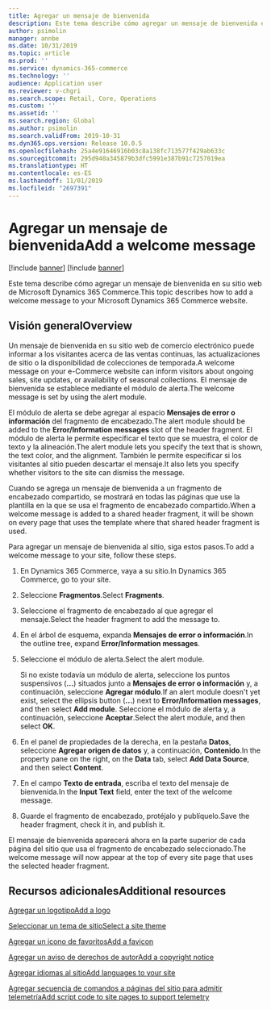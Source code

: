 ```yaml
---
title: Agregar un mensaje de bienvenida
description: Este tema describe cómo agregar un mensaje de bienvenida en su sitio web de Microsoft Dynamics 365 Commerce.
author: psimolin
manager: annbe
ms.date: 10/31/2019
ms.topic: article
ms.prod: ''
ms.service: dynamics-365-commerce
ms.technology: ''
audience: Application user
ms.reviewer: v-chgri
ms.search.scope: Retail, Core, Operations
ms.custom: ''
ms.assetid: ''
ms.search.region: Global
ms.author: psimolin
ms.search.validFrom: 2019-10-31
ms.dyn365.ops.version: Release 10.0.5
ms.openlocfilehash: 25a4e91646916b03c8a138fc713577f429ab633c
ms.sourcegitcommit: 295d940a345879b3dfc5991e387b91c7257019ea
ms.translationtype: HT
ms.contentlocale: es-ES
ms.lasthandoff: 11/01/2019
ms.locfileid: "2697391"
---
```

# <a name="add-a-welcome-message"></a><span data-ttu-id="6b998-103">Agregar un mensaje de bienvenida</span><span class="sxs-lookup"><span data-stu-id="6b998-103">Add a welcome message</span></span>

[!include [banner](includes/preview-banner.md)]
[!include [banner](includes/banner.md)]

<span data-ttu-id="6b998-104">Este tema describe cómo agregar un mensaje de bienvenida en su sitio web de Microsoft Dynamics 365 Commerce.</span><span class="sxs-lookup"><span data-stu-id="6b998-104">This topic describes how to add a welcome message to your Microsoft Dynamics 365 Commerce website.</span></span>

## <a name="overview"></a><span data-ttu-id="6b998-105">Visión general</span><span class="sxs-lookup"><span data-stu-id="6b998-105">Overview</span></span>

<span data-ttu-id="6b998-106">Un mensaje de bienvenida en su sitio web de comercio electrónico puede informar a los visitantes acerca de las ventas continuas, las actualizaciones de sitio o la disponibilidad de colecciones de temporada.</span><span class="sxs-lookup"><span data-stu-id="6b998-106">A welcome message on your e-Commerce website can inform visitors about ongoing sales, site updates, or availability of seasonal collections.</span></span> <span data-ttu-id="6b998-107">El mensaje de bienvenida se establece mediante el módulo de alerta.</span><span class="sxs-lookup"><span data-stu-id="6b998-107">The welcome message is set by using the alert module.</span></span>

<span data-ttu-id="6b998-108">El módulo de alerta se debe agregar al espacio **Mensajes de error o información** del fragmento de encabezado.</span><span class="sxs-lookup"><span data-stu-id="6b998-108">The alert module should be added to the **Error/Information messages** slot of the header fragment.</span></span> <span data-ttu-id="6b998-109">El módulo de alerta le permite especificar el texto que se muestra, el color de texto y la alineación.</span><span class="sxs-lookup"><span data-stu-id="6b998-109">The alert module lets you specify the text that is shown, the text color, and the alignment.</span></span> <span data-ttu-id="6b998-110">También le permite especificar si los visitantes al sitio pueden descartar el mensaje.</span><span class="sxs-lookup"><span data-stu-id="6b998-110">It also lets you specify whether visitors to the site can dismiss the message.</span></span>

<span data-ttu-id="6b998-111">Cuando se agrega un mensaje de bienvenida a un fragmento de encabezado compartido, se mostrará en todas las páginas que use la plantilla en la que se usa el fragmento de encabezado compartido.</span><span class="sxs-lookup"><span data-stu-id="6b998-111">When a welcome message is added to a shared header fragment, it will be shown on every page that uses the template where that shared header fragment is used.</span></span>

<span data-ttu-id="6b998-112">Para agregar un mensaje de bienvenida al sitio, siga estos pasos.</span><span class="sxs-lookup"><span data-stu-id="6b998-112">To add a welcome message to your site, follow these steps.</span></span>

1. <span data-ttu-id="6b998-113">En Dynamics 365 Commerce, vaya a su sitio.</span><span class="sxs-lookup"><span data-stu-id="6b998-113">In Dynamics 365 Commerce, go to your site.</span></span>
1. <span data-ttu-id="6b998-114">Seleccione **Fragmentos**.</span><span class="sxs-lookup"><span data-stu-id="6b998-114">Select **Fragments**.</span></span>
1. <span data-ttu-id="6b998-115">Seleccione el fragmento de encabezado al que agregar el mensaje.</span><span class="sxs-lookup"><span data-stu-id="6b998-115">Select the header fragment to add the message to.</span></span>
1. <span data-ttu-id="6b998-116">En el árbol de esquema, expanda **Mensajes de error o información**.</span><span class="sxs-lookup"><span data-stu-id="6b998-116">In the outline tree, expand **Error/Information messages**.</span></span>
1. <span data-ttu-id="6b998-117">Seleccione el módulo de alerta.</span><span class="sxs-lookup"><span data-stu-id="6b998-117">Select the alert module.</span></span>

    <span data-ttu-id="6b998-118">Si no existe todavía un módulo de alerta, seleccione los puntos suspensivos (**...**) situados junto a **Mensajes de error o información** y, a continuación, seleccione **Agregar módulo**.</span><span class="sxs-lookup"><span data-stu-id="6b998-118">If an alert module doesn't yet exist, select the ellipsis button (**...**) next to **Error/Information messages**, and then select **Add module**.</span></span> <span data-ttu-id="6b998-119">Seleccione el módulo de alerta y, a continuación, seleccione **Aceptar**.</span><span class="sxs-lookup"><span data-stu-id="6b998-119">Select the alert module, and then select **OK**.</span></span>

1. <span data-ttu-id="6b998-120">En el panel de propiedades de la derecha, en la pestaña **Datos**, seleccione **Agregar origen de datos** y, a continuación, **Contenido**.</span><span class="sxs-lookup"><span data-stu-id="6b998-120">In the property pane on the right, on the **Data** tab, select **Add Data Source**, and then select **Content**.</span></span>
1. <span data-ttu-id="6b998-121">En el campo **Texto de entrada**, escriba el texto del mensaje de bienvenida.</span><span class="sxs-lookup"><span data-stu-id="6b998-121">In the **Input Text** field, enter the text of the welcome message.</span></span>
1. <span data-ttu-id="6b998-122">Guarde el fragmento de encabezado, protéjalo y publíquelo.</span><span class="sxs-lookup"><span data-stu-id="6b998-122">Save the header fragment, check it in, and publish it.</span></span>

<span data-ttu-id="6b998-123">El mensaje de bienvenida aparecerá ahora en la parte superior de cada página del sitio que usa el fragmento de encabezado seleccionado.</span><span class="sxs-lookup"><span data-stu-id="6b998-123">The welcome message will now appear at the top of every site page that uses the selected header fragment.</span></span>

## <a name="additional-resources"></a><span data-ttu-id="6b998-124">Recursos adicionales</span><span class="sxs-lookup"><span data-stu-id="6b998-124">Additional resources</span></span>

[<span data-ttu-id="6b998-125">Agregar un logotipo</span><span class="sxs-lookup"><span data-stu-id="6b998-125">Add a logo</span></span>](add-logo.md)

[<span data-ttu-id="6b998-126">Seleccionar un tema de sitio</span><span class="sxs-lookup"><span data-stu-id="6b998-126">Select a site theme</span></span>](select-site-theme.md)

[<span data-ttu-id="6b998-127">Agregar un icono de favoritos</span><span class="sxs-lookup"><span data-stu-id="6b998-127">Add a favicon</span></span>](add-favicon.md)

[<span data-ttu-id="6b998-128">Agregar un aviso de derechos de autor</span><span class="sxs-lookup"><span data-stu-id="6b998-128">Add a copyright notice</span></span>](add-copyright-notice.md)

[<span data-ttu-id="6b998-129">Agregar idiomas al sitio</span><span class="sxs-lookup"><span data-stu-id="6b998-129">Add languages to your site</span></span>](add-languages-to-site.md)

[<span data-ttu-id="6b998-130">Agregar secuencia de comandos a páginas del sitio para admitir telemetría</span><span class="sxs-lookup"><span data-stu-id="6b998-130">Add script code to site pages to support telemetry</span></span>](add-telemetry.md)

